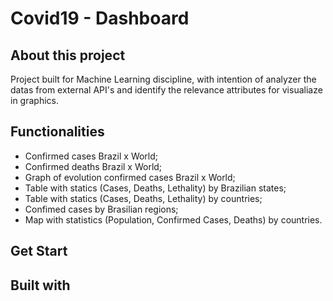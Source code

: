 # Covid19 - Dashboard

## About this project
Project built for Machine Learning discipline, with intention of analyzer the 
datas from external API's and identify the relevance attributes for visualiaze 
in graphics.

## Functionalities
- Confirmed cases Brazil x World;
- Confirmed deaths Brazil x World;
- Graph of evolution confirmed cases Brazil x World;
- Table with statics (Cases, Deaths, Lethality) by Brazilian states;
- Table with statics (Cases, Deaths, Lethality) by countries;
- Confimed cases by Brasilian regions;
- Map with statistics (Population, Confirmed Cases, Deaths) by countries.

## Get Start

## Built with
